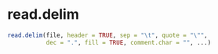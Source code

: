 # read.delim

```R
read.delim(file, header = TRUE, sep = "\t", quote = "\"",
           dec = ".", fill = TRUE, comment.char = "", ...)
```

